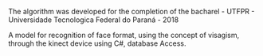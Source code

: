 The algorithm was developed for the completion of the bacharel - UTFPR - Universidade Tecnologica Federal do Paraná - 2018

A model for recognition of face format, using the concept of visagism, through the kinect device using C#, database Access.
